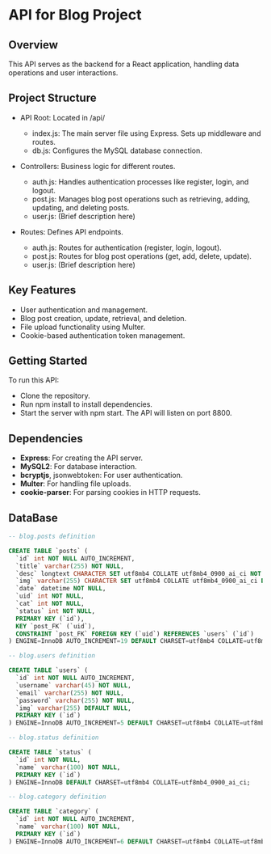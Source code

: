 # API for Blog Project

## Overview

This API serves as the backend for a React application, handling data operations and user interactions.

## Project Structure

- API Root: Located in /api/
  - index.js: The main server file using Express. Sets up middleware and routes.
  - db.js: Configures the MySQL database connection.

- Controllers: Business logic for different routes.
  - auth.js: Handles authentication processes like register, login, and logout.
  - post.js: Manages blog post operations such as retrieving, adding, updating, and deleting posts.
  - user.js: (Brief description here)

- Routes: Defines API endpoints.
  - auth.js: Routes for authentication (register, login, logout).
  - post.js: Routes for blog post operations (get, add, delete, update).
  - user.js: (Brief description here)

## Key Features

- User authentication and management.
- Blog post creation, update, retrieval, and deletion.
- File upload functionality using Multer.
- Cookie-based authentication token management.

## Getting Started

To run this API:

- Clone the repository.
- Run npm install to install dependencies.
- Start the server with npm start. The API will listen on port 8800.

## Dependencies

- **Express**: For creating the API server.
- **MySQL2**: For database interaction.
- **bcryptjs**, jsonwebtoken: For user authentication.
- **Multer**: For handling file uploads.
- **cookie-parser**: For parsing cookies in HTTP requests.

## DataBase

```SQL
-- blog.posts definition

CREATE TABLE `posts` (
  `id` int NOT NULL AUTO_INCREMENT,
  `title` varchar(255) NOT NULL,
  `desc` longtext CHARACTER SET utf8mb4 COLLATE utf8mb4_0900_ai_ci NOT NULL,
  `img` varchar(255) CHARACTER SET utf8mb4 COLLATE utf8mb4_0900_ai_ci DEFAULT NULL,
  `date` datetime NOT NULL,
  `uid` int NOT NULL,
  `cat` int NOT NULL,
  `status` int NOT NULL,
  PRIMARY KEY (`id`),
  KEY `post_FK` (`uid`),
  CONSTRAINT `post_FK` FOREIGN KEY (`uid`) REFERENCES `users` (`id`)
) ENGINE=InnoDB AUTO_INCREMENT=19 DEFAULT CHARSET=utf8mb4 COLLATE=utf8mb4_0900_ai_ci;

-- blog.users definition

CREATE TABLE `users` (
  `id` int NOT NULL AUTO_INCREMENT,
  `username` varchar(45) NOT NULL,
  `email` varchar(255) NOT NULL,
  `password` varchar(255) NOT NULL,
  `img` varchar(255) DEFAULT NULL,
  PRIMARY KEY (`id`)
) ENGINE=InnoDB AUTO_INCREMENT=5 DEFAULT CHARSET=utf8mb4 COLLATE=utf8mb4_0900_ai_ci;

-- blog.status definition

CREATE TABLE `status` (
  `id` int NOT NULL,
  `name` varchar(100) NOT NULL,
  PRIMARY KEY (`id`)
) ENGINE=InnoDB DEFAULT CHARSET=utf8mb4 COLLATE=utf8mb4_0900_ai_ci;

-- blog.category definition

CREATE TABLE `category` (
  `id` int NOT NULL AUTO_INCREMENT,
  `name` varchar(100) NOT NULL,
  PRIMARY KEY (`id`)
) ENGINE=InnoDB AUTO_INCREMENT=6 DEFAULT CHARSET=utf8mb4 COLLATE=utf8mb4_0900_ai_ci;
```
